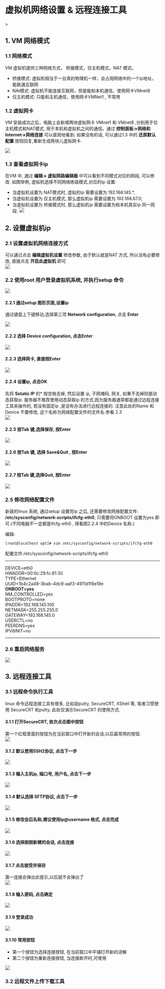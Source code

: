 # 虚拟机网络设置 & 远程连接工具

&gt;

## 1. VM 网络模式

### 1.1 网络模式

VM 虚拟机提供三种网络方式， 桥接模式，仅主机模式，NAT 模式。

* 桥接模式: 虚拟机相当于一台真的物理机一样，会占用网络中的一个ip地址， 能联通互联网
* NAt模式: 虚拟机不能连接互联网，但是能和本机通信，使用网卡VMnet8
* 仅主机模式: 只能和主机通信，使用网卡VMNet1 , 不常用

### 1.2 虚拟网卡

VM 安装成功之后，电脑上会新增两块虚拟网卡 VMnet1 和 VMnet8 ,分别用于仅主机模式和NAT模式, 用于本机和虚拟机之间的通信。通过 **控制面板-&gt;网络和Internet-&gt;网络连接** 可以直观地看到. 如果没有的话, 可以通过1.3 中的 **还原默认配置** 按钮回复,重新生成两块儿虚拟网卡.

![](/assets/vm_network_2017-05-22_182625.png)

### 1.3 查看虚拟网卡ip

在VM 中, 通过 **编辑-&gt; 虚拟网路编辑器** 中可以看到不同模式对应的网段, 可以修改. 如图举例, 虚拟机选择不同网络练级模式,对应的ip 设置:

* 当虚拟机设置为 NAT模式时, 虚拟的ip 需要设置为 192.168.145.\*, 
* 当虚拟机设置为 仅主机模式, 那么虚拟机ip 需要设置为 192.168.67.0;
* 当虚拟机设置为 桥接模式时, 那么虚拟机ip 需要设置为和本机真实ip 同一网段.
  ![](/assets/vm_network_2017-05-22_182516.png)

## 2. 设置虚拟机ip

### 2.1 设置虚拟机网络连接方式

可以通过点击 **编辑虚拟机设置** 修改参数, 由于默认就是NAT 方式, 所以没有必要修改, 直接点击 **开启此虚拟机** 即可  
![](/assets/vm_network_2017-05-22_184149.png)

### 2.2 使用root 用户登录虚拟机系统, 并执行setup 命令

![](/assets/vm_network_2017-05-22_184432.png)

#### 2.2.1 通过setup 图形页面,设置ip

通过键盘上下键移动,选择第三项 **Network configuration**, 点击 **Enter**

![](/assets/vm_network_2017-05-22_184457.png)

#### 2.2.2 选择 Device configuration, 点击Enter

![](/assets/vm_network_2017-05-22_184507.png)

#### 2.2.3 选择网卡, 直接按Enter

![](/assets/vm_network_2017-05-22_184536.png)

#### 2.2.4 设置ip, 点击OK

先将 **Sstatic IP** 的\* 按空格去掉, 然后设置 ip, 子网掩码, 网关, 如果不去掉则是动态获取ip. 服务器不推荐使用动态获取ip 的方式,因为服务器通常都是通过远程连接工具来操作的, 若没有固定ip ,是没有办法进行远程连接的. 注意此处的Name 和 Device 不要修改, 这个名称为网络配置文件的文件名.参看 2.3  
![](/assets/vm_network_2017-05-22_184601.png)

#### 2.2.5 按Tab 键,选择保存, 按Enter

![](/assets/vm_network_2017-05-22_184638.png)

#### 2.2.6 按Tab 键, 选择 Save&Quit , 按Enter

![](/assets/vm_network_2017-05-22_184736.png)

#### 2.2.7 按Tab 键,选择Quit, 按Enter

![](/assets/vm_network_2017-05-22_184801.png)

### 2.5 修改网络配置文件

新装的linux 系统, 通过setup 设置完ip 之后, 还需要修改网络配置文件: **/etc/sysconfig/network-scripts/ifcfg-eth0**, 只需要将ONBOOT 设置为yes 即可.\(不同电脑不一定都是ifcfg-eth0 , 得看图2.2.4 中的Device 名称.\)

编辑:

```bash
[root@localhost opt]# vim /etc/sysconfig/network-scripts/ifcfg-eth0
```

配置文件:/etc/sysconfig/network-scripts/ifcfg-eth0

---

DEVICE=eth0  
HWADDR=00:0c:29:fc:81:30  
TYPE=Ethernet  
UUID=1b4c2a48-3bab-4dc9-aaf3-4911d1f8e19e  
**ONBOOT=yes**  
NM\_CONTROLLED=yes  
BOOTPROTO=none  
IPADDR=192.168.145.100  
NETMASK=255.255.255.0  
GATEWAY=192.168.145.0  
USERCTL=no  
PEERDNS=yes  
IPV6INIT=no

---

### 2.6 重启网络服务

![](/assets/vm_network_2017-05-22_185444.png)

## 3. 远程连接工具

### 3.1 远程命令执行工具

linux 命令远程连接工具有很多, 比如说putty, SecureCRT, XShell 等, 笔者习惯使用 SecureCRT 和putty, 此处仅演示SecureCRT 的使用方式.

#### 3.1.1 打开SecureCRT, 依次点击图中按钮

第一个红框里面的按钮为在当前窗口中打开新的会话,以后最常用的按钮.  
![](/assets/vm_scrt_2017-05-22_192928.png)

#### 3.1.2 默认使用SSH2协议, 点击下一步

![](/assets/vm_scrt_2017-05-22_192134.png)

#### 3.1.3 输入主机ip, 端口号, 用户名, 点击下一步

![](/assets/vm_scrt_2017-05-22_192207.png)

#### 3.1.4 默认选择 SFTP协议, 点击下一步

![](/assets/vm_scrt_2017-05-22_192226.png)

#### 3.1.5 修改会后名称,建议使用ip@username 格式, 点击完成

![](/assets/vm_scrt_2017-05-22_192250.png)

#### 3.1.6 选择刚刚新建的会话, 点击连接

![](/assets/vm_scrt_2017-05-22_192306.png)

#### 3.1.7 点击接受并保存

第一连接会弹出此提示,以后就不会弹出了  
![](/assets/vm_scrt_2017-05-22_192319.png)

#### 3.1.8 输入密码, 点击确定

![](/assets/vm_scrt_2017-05-22_192352.png)

#### 3.1.9 登录成功

![](/assets/vm_scrt_2017-05-22_192413.png)

#### 3.1.10 常用按钮

* 第一个按钮为选择连接按钮, 在当前窗口中平铺打开新的谅解
* 第二个按钮为重新连接按钮, 当连接断开时,可使用

![](/assets/vm_scrt_2017-05-22_193844.png)

### 3.2 远程文件上传下载工具



